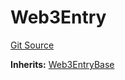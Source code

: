 # Web3Entry
[Git Source](https://github.com/Crossbell-Box/Crossbell-Contracts/blob/c7f31e42711569b1cb499ae27680e91d1ff85e00/contracts/Web3Entry.sol)

**Inherits:**
[Web3EntryBase](/contracts/Web3EntryBase.sol/contract.Web3EntryBase.md)


